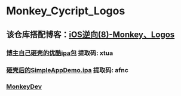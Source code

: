 # Monkey_Cycript_Logos  
## 该仓库搭配博客：[iOS逆向(8)-Monkey、Logos](https://www.jianshu.com/p/da6cb32a1416)  

### [博主自己砸壳的优酷ipa包](https://pan.baidu.com/s/1cK31gP6HlfIsvRPatCDpQQ) 提取码: xtua  
### [砸壳后的SimpleAppDemo.ipa](https://pan.baidu.com/s/1RGJcis69r7jx92Dm3tuiGg) 提取码: afnc
### [MonkeyDev](https://github.com/AloneMonkey/MonkeyDev)

